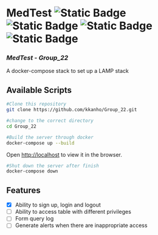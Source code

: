 # MedTest ![Static Badge](https://img.shields.io/badge/language-html-%23e34c26) ![Static Badge](https://img.shields.io/badge/language-css-%23563d7c) ![Static Badge](https://img.shields.io/badge/language-javascript-%23f1e05a) ![Static Badge](https://img.shields.io/badge/language-php-%234f5d95)

### _MedTest - Group_22_ 
A docker-compose stack to set up a LAMP stack

## Available Scripts
```sh
#Clone this repository
git clone https://github.com/kkanho/Group_22.git

#change to the correct directory
cd Group_22

#Build the server through docker
docker-compose up --build
```
Open [http://localhost](http://localhost) to view it in the browser.

```sh
#Shut down the server after finish
docker-compose down
```

## Features
- [x] Ability to sign up, login and logout
- [ ] Ability to access table with different privileges
- [ ] Form query log
- [ ] Generate alerts when there are inappropriate access